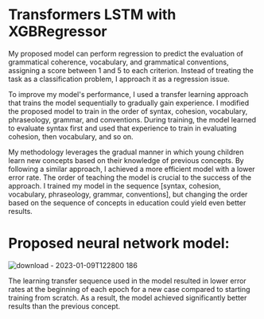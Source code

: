 # Transformers LSTM with XGBRegressor
My proposed model can perform regression to predict the evaluation of grammatical coherence, vocabulary, and grammatical conventions, assigning a score between 1 and 5 to each criterion. Instead of treating the task as a classification problem, I approach it as a regression issue.

To improve my model's performance, I used a transfer learning approach that trains the model sequentially to gradually gain experience. I modified the proposed model to train in the order of syntax, cohesion, vocabulary, phraseology, grammar, and conventions. During training, the model learned to evaluate syntax first and used that experience to train in evaluating cohesion, then vocabulary, and so on.

My methodology leverages the gradual manner in which young children learn new concepts based on their knowledge of previous concepts. By following a similar approach, I achieved a more efficient model with a lower error rate. The order of teaching the model is crucial to the success of the approach. I trained my model in the sequence [syntax, cohesion, vocabulary, phraseology, grammar, conventions], but changing the order based on the sequence of concepts in education could yield even better results.


# Proposed neural network model:
![download - 2023-01-09T122800 186](https://user-images.githubusercontent.com/108609519/211287619-0a4c31b1-ef24-4bc2-b374-b434e110ff57.png)




The learning transfer sequence used in the model resulted in lower error rates at the beginning of each epoch for a new case compared to starting training from scratch. As a result, the model achieved significantly better results than the previous concept.
